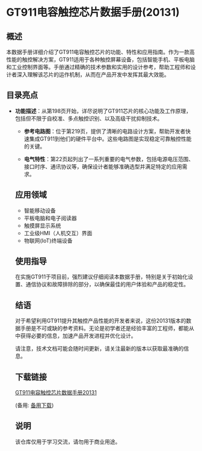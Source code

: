 # GT911电容触控芯片数据手册(20131)

## 概述

本数据手册详细介绍了GT911电容触控芯片的功能、特性和应用指南。作为一款高性能的触控解决方案，GT911适用于各种触控屏幕设备，包括智能手机、平板电脑和工业控制界面等。手册通过精确的技术参数和实用的设计参考，帮助工程师和设计者深入理解该芯片的运作机制，从而在产品开发中发挥其最大效能。

## 目录亮点

- **功能描述**：从第198页开始，详尽说明了GT911芯片的核心功能及工作原理，包括但不限于自校准、多点触控识别、以及高级干扰抑制技术。

  - **参考电路图**：位于第219页，提供了清晰的电路设计方案，帮助开发者快速集成GT911到他们的硬件平台中。这些电路图是实现稳定可靠触控性能的关键。

  - **电气特性**：第22页起列出了一系列重要的电气参数，包括电源电压范围、接口时序、通讯协议等，确保设计者能够准确选型并满足特定的应用需求。

  ## 应用领域

  - 智能移动设备
  - 平板电脑和电子阅读器
  - 触摸屏显示系统
  - 工业级HMI（人机交互）界面
  - 物联网(IoT)终端设备

  ## 使用指导

  在实施GT911于项目前，强烈建议仔细阅读本数据手册，特别是关于初始化设置、通信协议和故障排除的部分，以确保最佳的用户体验和产品的稳定性。

  ## 结语

  对于希望利用GT911提升其触控产品性能的开发者来说，这份20131版本的数据手册是不可或缺的参考资料。无论是初学者还是经验丰富的工程师，都能从中获得必要的信息，加速产品开发进程并优化设计。

  请注意，技术文档可能会随时间更新，请关注最新的版本以获取最准确的信息。

  ## 下载链接
  [GT911电容触控芯片数据手册20131](https://pan.quark.cn/s/5bdf411ea947) 

  (备用: [备用下载](https://pan.baidu.com/s/11eEIoKYAltGc9mBrrBrp3Q?pwd=1234))

  ## 说明

  该仓库仅用于学习交流，请勿用于商业用途。
